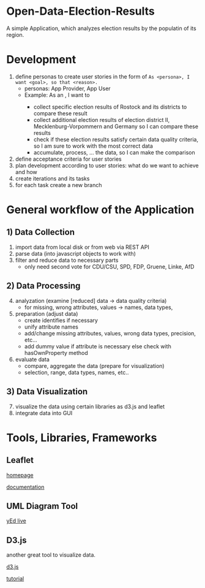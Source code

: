 # Open-Data-Election-Results
A simple Application, which analyzes election results by the populatin of its region.

# Development
1. define personas to create user stories in the form of `As <persona>, I want <goal>, so that <reason>.`
   * personas: App Provider, App User
   * Example: As an <App Provider>, I want to 
     * collect specific election results of Rostock and its districts to compare these result
     * collect additional election results of election district II, Mecklenburg-Vorpommern and Germany so I can compare these results
     * check if these election results satisfy certain data quality criteria, so I am sure to work with the most correct data
     * accumulate, process, … the data, so I can make the comparison 
2. define acceptance criteria for user stories
3. plan development according to user stories: what do we want to achieve and how
4. create iterations and its tasks
5. for each task create a new branch

# General workflow of the Application

## 1) Data Collection
1. import data from local disk or from web via REST API
2. parse data (into javascript objects to work with)
3. filter and reduce data to necessary parts
   * only need second vote for CDU/CSU, SPD, FDP, Gruene, Linke, AfD

## 2) Data Processing
4. analyzation (examine [reduced] data -> data quality criteria)
   * for missing, wrong attributes, values -> names, data types, 
5. preparation (adjust data)
   * create identifies if necessary
   * unify attribute names
   * add/change missing attributes, values, wrong data types, precision, etc...
   * add dummy value if attribute is necessary else check with hasOwnProperty method
6. evaluate data
   * compare, aggregate the data (prepare for visualization)
   * selection, range, data types, names, etc..
## 3) Data Visualization
7. visualize the data using certain libraries as d3.js and leaflet
8. integrate data into GUI

# Tools, Libraries, Frameworks

## Leaflet
[homepage](https://leafletjs.com/)

[documentation](https://leafletjs.com/reference.html)


## UML Diagram Tool
[yEd live](https://www.yworks.com/products/yed-live)

## D3.js
another great tool to visualize data.

[d3.js](https://d3js.org/)

[tutorial](https://wattenberger.com/)
